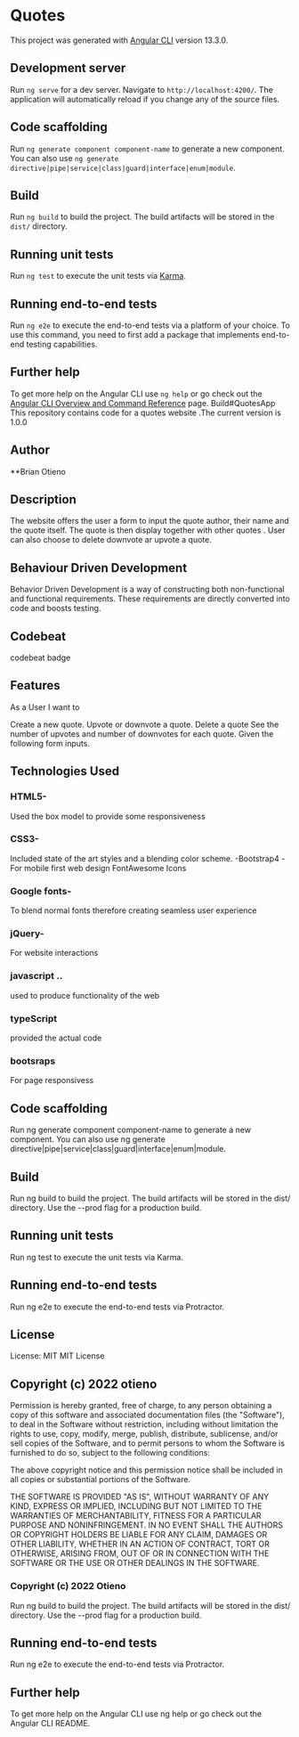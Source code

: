 # Quotes

This project was generated with [Angular CLI](https://github.com/angular/angular-cli) version 13.3.0.

## Development server

Run `ng serve` for a dev server. Navigate to `http://localhost:4200/`. The application will automatically reload if you change any of the source files.

## Code scaffolding

Run `ng generate component component-name` to generate a new component. You can also use `ng generate directive|pipe|service|class|guard|interface|enum|module`.

## Build

Run `ng build` to build the project. The build artifacts will be stored in the `dist/` directory.

## Running unit tests

Run `ng test` to execute the unit tests via [Karma](https://karma-runner.github.io).

## Running end-to-end tests

Run `ng e2e` to execute the end-to-end tests via a platform of your choice. To use this command, you need to first add a package that implements end-to-end testing capabilities.

## Further help

To get more help on the Angular CLI use `ng help` or go check out the [Angular CLI Overview and Command Reference](https://angular.io/cli) page.
Build#QuotesApp
This repository contains code for a quotes website .The current version is 1.0.0
## Author
**Brian Otieno

## Description
The website offers the user a form to input the quote author, their name and the quote itself. The quote is then display together with other quotes . User can also choose to delete downvote ar upvote a quote.

## Behaviour Driven Development
Behavior Driven Development is a way of constructing both non-functional and functional requirements. These requirements are directly converted into code and boosts testing.

## Codebeat
codebeat badge

## Features
As a User I want to

Create a new quote.
Upvote or downvote a quote.
Delete a quote
See the number of upvotes and number of downvotes for each quote.
Given the following form inputs.


## Technologies Used


### HTML5-
Used the box model to provide some responsiveness
### CSS3-
Included state of the art styles and a blending color scheme. -Bootstrap4 -For mobile first web design
FontAwesome Icons
### Google fonts- 
To blend normal fonts therefore creating seamless user experience
### jQuery-
For website interactions
### javascript ..
used to produce functionality of the web
### typeScript
provided the actual code 
### bootsraps
For page responsivess



## Code scaffolding
Run ng generate component component-name to generate a new component. You can also use ng generate directive|pipe|service|class|guard|interface|enum|module.

## Build
Run ng build to build the project. The build artifacts will be stored in the dist/ directory. Use the --prod flag for a production build.

## Running unit tests
Run ng test to execute the unit tests via Karma.

## Running end-to-end tests
Run ng e2e to execute the end-to-end tests via Protractor.

## License
License: MIT MIT License

## Copyright (c) 2022 otieno

Permission is hereby granted, free of charge, to any person obtaining a copy of this software and associated documentation files (the "Software"), to deal in the Software without restriction, including without limitation the rights to use, copy, modify, merge, publish, distribute, sublicense, and/or sell copies of the Software, and to permit persons to whom the Software is furnished to do so, subject to the following conditions:

The above copyright notice and this permission notice shall be included in all copies or substantial portions of the Software.

THE SOFTWARE IS PROVIDED "AS IS", WITHOUT WARRANTY OF ANY KIND, EXPRESS OR IMPLIED, INCLUDING BUT NOT LIMITED TO THE WARRANTIES OF MERCHANTABILITY, FITNESS FOR A PARTICULAR PURPOSE AND NONINFRINGEMENT. IN NO EVENT SHALL THE AUTHORS OR COPYRIGHT HOLDERS BE LIABLE FOR ANY CLAIM, DAMAGES OR OTHER LIABILITY, WHETHER IN AN ACTION OF CONTRACT, TORT OR OTHERWISE, ARISING FROM, OUT OF OR IN CONNECTION WITH THE SOFTWARE OR THE USE OR OTHER DEALINGS IN THE SOFTWARE.

### Copyright (c) 2022 Otieno

Run ng build to build the project. The build artifacts will be stored in the dist/ directory. Use the --prod flag for a production build.

## Running end-to-end tests
Run ng e2e to execute the end-to-end tests via Protractor.

## Further help
To get more help on the Angular CLI use ng help or go check out the Angular CLI README.